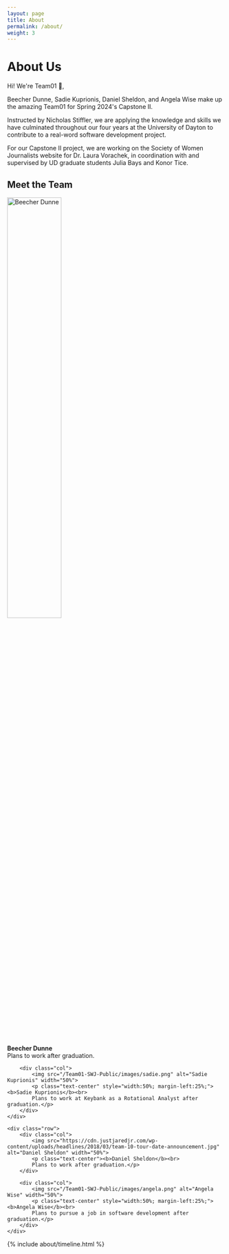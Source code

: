 ```yaml
---
layout: page
title: About
permalink: /about/
weight: 3
---
```


# **About Us**

Hi! We're Team01 :wave:,<br>

Beecher Dunne, Sadie Kuprionis, Daniel Sheldon, and Angela Wise make up the amazing Team01 for Spring 2024's Capstone II.

Instructed by Nicholas Stiffler, we are applying the knowledge and skills we have culminated throughout our four years at the University of Dayton to contribute to a real-word software development project.

For our Capstone II project, we are working on the Society of Women Journalists website for Dr. Laura Vorachek, in coordination with and supervised by UD graduate students Julia Bays and Konor Tice.

<!-- <div class="row">
{% include about/skills.html title="Programming Skills" source=site.data.programming-skills %}
{% include about/skills.html title="Other Skills" source=site.data.other-skills %}
</div> -->

## Meet the Team

<div class="container">
    <div class="row justify-content-center">
        <div class="col">
            <img src="https://cdn.justjaredjr.com/wp-content/uploads/headlines/2018/03/team-10-tour-date-announcement.jpg" alt="Beecher Dunne" width="50%">
            <p class="text-center"><b>Beecher Dunne</b><br>
            Plans to work after graduation.</p>
        </div>

        <div class="col">
            <img src="/Team01-SWJ-Public/images/sadie.png" alt="Sadie Kuprionis" width="50%">
            <p class="text-center" style="width:50%; margin-left:25%;"><b>Sadie Kuprionis</b><br>
            Plans to work at Keybank as a Rotational Analyst after graduation.</p>
        </div>
    </div>

    <div class="row">
        <div class="col">
            <img src="https://cdn.justjaredjr.com/wp-content/uploads/headlines/2018/03/team-10-tour-date-announcement.jpg" alt="Daniel Sheldon" width="50%">
            <p class="text-center"><b>Daniel Sheldon</b><br>
            Plans to work after graduation.</p>
        </div>

        <div class="col">
            <img src="/Team01-SWJ-Public/images/angela.png" alt="Angela Wise" width="50%">
            <p class="text-center" style="width:50%; margin-left:25%;"><b>Angela Wise</b><br>
            Plans to pursue a job in software development after graduation.</p>
        </div>
    </div>

</div>

<div class="row">
{% include about/timeline.html %}
</div>
